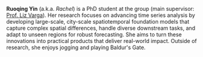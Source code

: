 <p>
<strong>Ruoqing Yin</strong> (a.k.a. <em>Rachel</em>) is a PhD student at the group (main supervisor: <a href="https://profiles.ucl.ac.uk/70267-liz-varga">Prof. Liz Varga</a>). Her research focuses on advancing time series analysis by developing large-scale, city-scale spatiotemporal foundation models that capture complex spatial differences, handle diverse downstream tasks, and adapt to unseen regions for robust forecasting. She aims to turn these innovations into practical products that deliver real-world impact. Outside of research, she enjoys jogging and playing Baldur's Gate.
</p>

<p>
  <a href="https://www.linkedin.com/in/ruoqing-yin/"><i class="fab fa-linkedin fa-lg" title="Linkedin"></i></a>
</p>